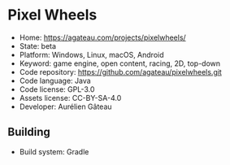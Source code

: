 # Pixel Wheels

- Home: https://agateau.com/projects/pixelwheels/
- State: beta
- Platform: Windows, Linux, macOS, Android
- Keyword: game engine, open content, racing, 2D, top-down
- Code repository: https://github.com/agateau/pixelwheels.git
- Code language: Java
- Code license: GPL-3.0
- Assets license: CC-BY-SA-4.0
- Developer: Aurélien Gâteau

## Building

- Build system: Gradle
